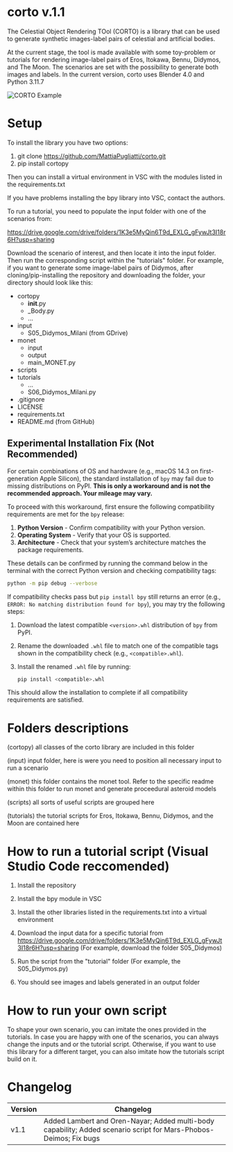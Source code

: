 # corto v.1.1
The Celestial Object Rendering TOol (CORTO) is a library that can be used to generate synthetic images-label pairs of celestial and artificial bodies.

At the current stage, the tool is made available with some toy-problem or tutorials for rendering image-label pairs of Eros, Itokawa, Bennu, Didymos, and The Moon. The scenarios are set with the possibility to generate both images and labels. In the current version, corto uses Blender 4.0 and Python 3.11.7

![CORTO Example]([[https://example.com/corto_example.png](https://drive.google.com/file/d/1Lzz8miPKTKbNdhHLSdUvENsb48Ocv8Eh/view?usp=drive_link)](https://drive.google.com/file/d/13xKuU3BV0ptqx1kgqKU4GlZ2SCiHS3Hf/view?usp=sharing))

# Setup
To install the library you have two options: 

1) git clone https://github.com/MattiaPugliatti/corto.git
2) pip install cortopy

Then you can install a virtual environment in VSC with the modules listed in the requirements.txt

If you have problems installing the bpy library into VSC, contact the authors. 

To run a tutorial, you need to populate the input folder with one of the scenarios from:

https://drive.google.com/drive/folders/1K3e5MyQin6T9d_EXLG_gFywJt3I18r6H?usp=sharing

Download the scenario of interest, and then locate it into the input folder. Then run the corresponding script within the "tutorials" folder. For example, if you want to generate some image-label pairs of Didymos, after cloning/pip-installing the repository and downloading the folder, your directory should look like this: 

- cortopy
	- __init__.py
	- _Body.py
	- ...
- input 
	- S05_Didymos_Milani (from GDrive)
- monet
	- input
	- output
	- main_MONET.py
- scripts 
- tutorials
	- ...
	- S06_Didymos_Milani.py
- .gitignore
- LICENSE
- requirements.txt
- README.md (from GitHub)

## Experimental Installation Fix (Not Recommended)

For certain combinations of OS and hardware (e.g., macOS 14.3 on first-generation Apple Silicon), the standard installation of `bpy` may fail due to missing distributions on PyPI. **This is only a workaround and is not the recommended approach. Your mileage may vary.**

To proceed with this workaround, first ensure the following compatibility requirements are met for the `bpy` release:

1. **Python Version** - Confirm compatibility with your Python version.
2. **Operating System** - Verify that your OS is supported.
3. **Architecture** - Check that your system’s architecture matches the package requirements.

These details can be confirmed by running the command below in the terminal with the correct Python version and checking compatibility tags:

```bash
python -m pip debug --verbose
```

If compatibility checks pass but `pip install bpy` still returns an error (e.g., `ERROR: No matching distribution found for bpy`), you may try the following steps:

1. Download the latest compatible `<version>.whl` distribution of `bpy` from PyPI.
2. Rename the downloaded `.whl` file to match one of the compatible tags shown in the compatibility check (e.g., `<compatible>.whl`).
3. Install the renamed `.whl` file by running:

   ```bash
   pip install <compatible>.whl
   ```
This should allow the installation to complete if all compatibility requirements are satisfied. 

# Folders descriptions
(cortopy) all classes of the corto library are included in this folder

(input) input folder, here is were you need to position all necessary input to run a scenario

(monet) this folder contains the monet tool. Refer to the specific readme within this folder to run monet and generate proceedural asteroid models

(scripts) all sorts of useful scripts are grouped here

(tutorials) the tutorial scripts for Eros, Itokawa, Bennu, Didymos, and the Moon are contained here

# How to run a tutorial script (Visual Studio Code reccomended)

1) Install the repository 

2) Install the bpy module in VSC

3) Install the other libraries listed in the requirements.txt into a virtual environment

4) Download the input data for a specific tutorial from https://drive.google.com/drive/folders/1K3e5MyQin6T9d_EXLG_gFywJt3I18r6H?usp=sharing (For example, download the folder S05_Didymos)

5) Run the script from the "tutorial" folder (For example, the S05_Didymos.py)

6) You should see images and labels generated in an output folder

# How to run your own script 
To shape your own scenario, you can imitate the ones provided in the tutorials. In case you are happy with one of the scenarios, you can always change the inputs and or the tutorial script. Otherwise, if you want to use this library for a different target, you can also imitate how the tutorials script build on it.

# Changelog

| Version | Changelog |
| ------ | ------ |
|    v1.1    |Added Lambert and Oren-Nayar; Added multi-body capability; Added scenario script for Mars-Phobos-Deimos; Fix bugs|


